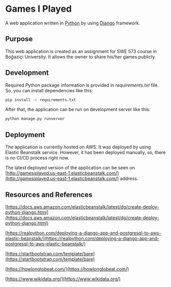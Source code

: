 # Games I Played
A web application written in [Python](https://www.python.org/) by using [Django](https://www.djangoproject.com/) framework.

## Purpose
This web application is created as an assignment for SWE 573 course in Boğaziçi University. It allows the owner to share his/her games publicly.

## Development
Required Python package information is provided in _requirements.txt_ file. So, you can install dependencies like this:

```bash
pip install -r requirements.txt
```

After that, the application can be run on development server like this:

```bash
python manage.py runserver
```

## Deployment
The application is currently hosted on AWS. It was deployed by using Elastic Beanstalk service. However, it has been deployed manually, so, there is no CI/CD process right now.

The latest deployed version of the application can be seen on [http://gamesiplayed.us-east-1.elasticbeanstalk.com/](http://gamesiplayed.us-east-1.elasticbeanstalk.com/) address.

## Resources and References
[https://docs.aws.amazon.com/elasticbeanstalk/latest/dg/create-deploy-python-django.html](https://docs.aws.amazon.com/elasticbeanstalk/latest/dg/create-deploy-python-django.html)

[https://realpython.com/deploying-a-django-app-and-postgresql-to-aws-elastic-beanstalk/](https://realpython.com/deploying-a-django-app-and-postgresql-to-aws-elastic-beanstalk/)

[https://startbootstrap.com/template/bare](https://startbootstrap.com/template/bare)

[https://howlongtobeat.com/](https://howlongtobeat.com/)

[https://www.wikidata.org/](https://www.wikidata.org/)
